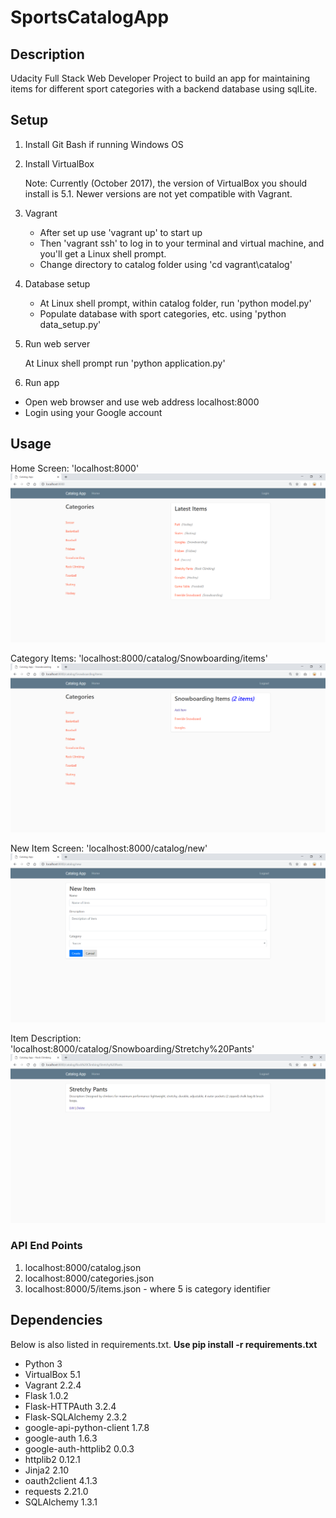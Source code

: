 # SportsCatalogApp
## Description
Udacity Full Stack Web Developer Project to build an app for maintaining items for different sport categories with a backend database using sqlLite.

## Setup 
1. Install Git Bash if running Windows OS
2. Install VirtualBox

   Note: Currently (October 2017), the version of VirtualBox you should install is 5.1. Newer versions are not yet compatible with Vagrant.
   
3. Vagrant

   * After set up use 'vagrant up' to start up
   * Then 'vagrant ssh' to log in to your terminal and virtual machine, and you'll get a Linux shell prompt.
   * Change directory to catalog folder using 'cd vagrant\catalog'
   
4. Database setup

   * At Linux shell prompt, within catalog folder, run 'python model.py'
   * Populate database with sport categories, etc. using 'python data_setup.py'
   
5. Run web server

   At Linux shell prompt run 'python application.py'
   
6. Run app

  * Open web browser and use web address localhost:8000
  * Login using your Google account
  
## Usage
Home Screen: 'localhost:8000'
![Catalog App](https://github.com/chinhseah/SportsCatalogApp/blob/master/vagrant/catalog/images/Catalog%20App.png)

Category Items: 'localhost:8000/catalog/Snowboarding/items'
![Catalog App Category Items](https://github.com/chinhseah/SportsCatalogApp/blob/master/vagrant/catalog/images/Catalog%20App%20-%20Category%20Items.png)

New Item Screen: 'localhost:8000/catalog/new'
![Catalog App New Item](https://github.com/chinhseah/SportsCatalogApp/blob/master/vagrant/catalog/images/Catalog%20App%20-%20New%20Item.png)

Item Description: 'localhost:8000/catalog/Snowboarding/Stretchy%20Pants'
![Catalog App Item Details](https://github.com/chinhseah/SportsCatalogApp/blob/master/vagrant/catalog/images/Catalog%20App%20-%20Item%20Details.png)

### API End Points
1. localhost:8000/catalog.json
2. localhost:8000/categories.json
3. localhost:8000/5/items.json - where 5 is category identifier

## Dependencies
Below is also listed in requirements.txt. 
   **Use pip install  -r  requirements.txt**
* Python 3
* VirtualBox 5.1
* Vagrant 2.2.4
* Flask 1.0.2
* Flask-HTTPAuth 3.2.4
* Flask-SQLAlchemy 2.3.2
* google-api-python-client 1.7.8
* google-auth 1.6.3
* google-auth-httplib2 0.0.3
* httplib2 0.12.1
* Jinja2 2.10
* oauth2client 4.1.3
* requests 2.21.0
* SQLAlchemy 1.3.1
